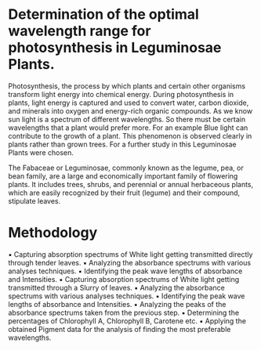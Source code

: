 
# Determination of the  optimal wavelength range for photosynthesis in  Leguminosae Plants.

Photosynthesis, the process by which plants and certain other organisms transform light energy into chemical energy. During photosynthesis in plants, light energy is captured and used to convert water, carbon dioxide, and minerals into oxygen and energy-rich organic compounds. 
As we know sun light is a spectrum of different wavelengths. So there must be certain wavelengths that a plant would prefer more. For an example Blue light can contribute to the growth of a plant. This phenomenon is observed clearly in plants rather than grown trees. For a further study in this Leguminosae Plants were chosen.

The Fabaceae or Leguminosae, commonly known as the legume, pea, or bean family, are a large and economically important family of flowering plants. It includes trees, shrubs, and perennial or annual herbaceous plants, which are easily recognized by their fruit (legume) and their compound, stipulate leaves.

# Methodology

▪ Capturing absorption spectrums of White light getting transmitted directly through tender leaves.
▪ Analyzing the absorbance spectrums with various analyses techniques. 
▪ Identifying the peak wave lengths of absorbance and Intensities. 
▪ Capturing absorption spectrums of White light getting transmitted through a Slurry of leaves. 
▪ Analyzing the absorbance spectrums with various analyses techniques. 
▪ Identifying the peak wave lengths of absorbance and Intensities.
▪ Analyzing the peaks of the absorbance spectrums taken from the previous step. 
▪ Determining the percentages of Chlorophyll A, Chlorophyll B, Carotene etc. 
▪ Applying the obtained Pigment data for the analysis of finding the most preferable wavelengths.
